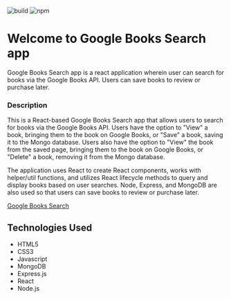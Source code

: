 ![build](https://img.shields.io/badge/build-passing-brightgreen.svg) ![npm](https://img.shields.io/badge/npm-v6.4.1-blue.svg)

# Welcome to Google Books Search app

Google Books Search app is a react application wherein user can search for books via the Google Books API. Users can save books to review or purchase later.

### Description

This is a React-based Google Books Search app that allows users to search for books via the Google Books API. Users have the option to "View" a book, bringing them to the book on Google Books, or "Save" a book, saving it to the Mongo database. Users also have the option to "View" the book from the saved page, bringing them to the book on Google Books, or "Delete" a book, removing it from the Mongo database.

The application uses React to create React components, works with helper/util functions, and utilizes React lifecycle methods to query and display books based on user searches. Node, Express, and MongoDB are also used so that users can save books to review or purchase later. 

[Google Books Search](https://mern-stack-lr.herokuapp.com/)

## Technologies Used

- HTML5
- CSS3
- Javascript
- MongoDB
- Express.js
- React
- Node.js

